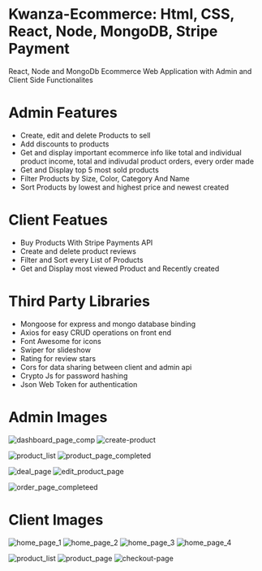 # Kwanza-Ecommerce: Html, CSS, React, Node, MongoDB, Stripe Payment
React, Node and MongoDb Ecommerce Web Application with Admin and Client Side Functionalites
# Admin Features
* Create, edit and delete Products to sell 
* Add discounts to products
* Get and display important ecommerce info like total and individual product income, total and indivudal product orders, 
every order made
* Get and Display top 5 most sold products
* Filter Products by Size, Color, Category And Name 
* Sort Products by lowest and highest price and newest created
# Client Featues
* Buy Products With Stripe Payments API
* Create and delete product reviews 
* Filter and Sort every List of Products
* Get and Display most viewed Product and Recently created
# Third Party Libraries
* Mongoose for express and mongo database binding
* Axios for easy CRUD operations on front end
* Font Awesome for icons
* Swiper for slideshow
* Rating for review stars
* Cors for data sharing between client and admin api
* Crypto Js for password hashing
* Json Web Token for authentication

# Admin Images
![dashboard_page_comp](https://user-images.githubusercontent.com/56201348/164527165-ad855a6b-7796-49dd-b7e5-303b72703c65.jpg)
![create-product](https://user-images.githubusercontent.com/56201348/164527242-6fd52470-3686-429e-88e2-d01fdc8b5565.jpg)

![product_list](https://user-images.githubusercontent.com/56201348/164527285-ae92a514-ee9f-4779-b627-75d8caeacc52.jpg)
![product_page_completed](https://user-images.githubusercontent.com/56201348/164527324-99c91d9f-c536-4bc6-baba-8751c6f22bee.jpg)

![deal_page](https://user-images.githubusercontent.com/56201348/164527381-034dde43-bfa9-42ac-b21d-652fda69447a.jpg)
![edit_product_page](https://user-images.githubusercontent.com/56201348/164527202-70019e7d-f362-4dc3-b915-e6044e8af411.jpg)

![order_page_completeed](https://user-images.githubusercontent.com/56201348/164527353-4af7dec3-e296-4b0d-8840-c2d4a4d9cbb7.jpg)


# Client Images

![home_page_1](https://user-images.githubusercontent.com/56201348/164528240-a8f61051-00c0-472f-9698-80969f430c85.jpg)
![home_page_2](https://user-images.githubusercontent.com/56201348/164528486-8a7ecdf8-d328-4e7d-a636-08c0756537d1.jpg)
![home_page_3](https://user-images.githubusercontent.com/56201348/164528499-c5810d9a-d3c9-41ad-a95e-bc55fe80153b.jpg)
![home_page_4](https://user-images.githubusercontent.com/56201348/164528508-1e0f404c-54bc-4f03-8e31-0a115e6818e7.jpg)


![product_list](https://user-images.githubusercontent.com/56201348/164528541-de52ba5d-6dbe-426c-91d0-0ccfbc6c6869.jpg)
![product_page](https://user-images.githubusercontent.com/56201348/164528557-ac313677-97e1-4aa1-8f55-ca9ebaae3587.jpg)
![checkout-page](https://user-images.githubusercontent.com/56201348/164528566-cd4feaba-da67-41bb-8ab0-f3fa1052ff51.jpg)





